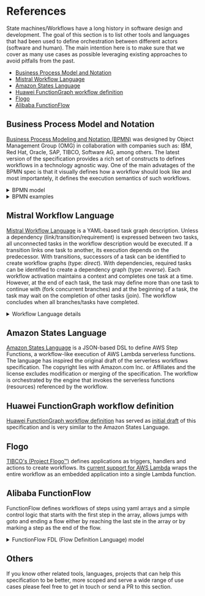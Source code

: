 # References

State machines/Workflows have a long history in software design and development. The goal of this section is to list other tools and languages that had been used to define orchestration between different actors (software and human). The main intention here is to make sure that we cover as many use cases as possible leveraging existing approaches to avoid pitfalls from the past.

- [Business Process Model and Notation](#Business-Process-Model-and-Notation)
- [Mistral Workflow Language](#Mistral-Workflow-Language)
- [Amazon States Language](#Amazon-States-Language)
- [Huawei FunctionGraph workflow definition](#Huawei-FunctionGraph-workflow-definition)
- [Flogo](#Flogo)
- [Alibaba FunctionFlow](#Alibaba-FunctionFlow)

## Business Process Model and Notation

[Business Process Modeling and Notation (BPMN)](https://www.omg.org/spec/BPMN/) was designed by Object Management Group (OMG) in collaboration with companies such as: IBM, Red Hat, Oracle, SAP, TIBCO, Software AG, among others. The latest version of the specification provides a rich set of constructs to defines workflows in a technology agnostic way. One of the main advatages of the BPMN spec is that it visually defines how a workflow should look like and most importantely, it defines the execution semantics of such workflows.

<details>
  <summary>BPMN model</summary>
  
  BPMN provides the following entities to define workflows:

- Tasks: Orchestrate interactions between systems and people
- User Task
  - Service Task
  - Business Rule Task
- Events: Emitting and catching events that are relevant to a workflow instance
  - Condition Events
  - Message Event: Enable communication between different workflow instances
    - Throw
    - Catch  
  - Timer Events  
- Gateways: Enable fork/join behaviours based on certain condition
  - Exclusive
  - Parallel
  - Complex  
- Aggregation: Provide a mechanism to deal with complexity when workflows become to large to understand
  - Embedded Sub Process
  - Call Activity

The [BPMN specification](https://www.omg.org/spec/BPMN/) provides XML Schemas for defining and validating workflow definitions.
</details>

<details>
  <summary>BPMN examples</summary>

  Here are BPMN diagrams covering two examples listed in the [Serverless Workflow Specification - Use Cases](spec-usecases.md) section:

  **Loan Approval Workflow**

  ![Loan Approval Example](media/references/loan-approval-workflow.png)

  You can find the BPMN XML which can be executed in a number of Open Source and Propietary engines [here](media/references/loan-approval-workflow.bpmn)

  **Travel Booking Workflow**

  ![Travel Booking Example](media/references/travel-booking-workflow.png)

  You can find the BPMN XML which can be executed in a number of Open Source and Propietary engines [here](media/references/travel-booking-workflow.bpmn)
</details>

## Mistral Workflow Language

[Mistral Workflow Language](https://docs.openstack.org/mistral/latest/user/wf_lang_v2.html) is a YAML-based task graph description. Unless a dependency (link/transition/requirement) is expressed between two tasks, all unconnected tasks in the workflow description would be executed. If a transition links one task to another, its execution depends on the predecessor. With transitions, successors of a task can be identified to create workflow graphs (type: *direct*). With dependencies, required tasks can be identified to create a dependency graph (type: *reverse*). Each workflow activation maintains a context and completes one task at a time. However, at the end of each task, the task may define more than one task to continue with (fork concurrent branches) and at the beginning of a task, the task may wait on the completion of other tasks (join). The workflow concludes when all branches/tasks have completed.

<details>
  <summary>Workflow Language details</summary>
  A workflow describes a task graph, i.e. it consists of tasks that can be linked with transitions.

**Workflow:**

- type (direct or reverse)
- description
- input (required input parameters and optional default values)
- output (construct an output from the final context content)
- output-on-error (same as output but when the workflow goes into error)
- task-defaults (defaults for all tasks, unless tasks overwrites)
  - pause-before
  - wait-before
  - wait-after
  - timeout
  - retry
  - concurrency

    *direct-only*
  - on-error (list of tasks which will run if the task has completed with an error)
  - on-success (list of tasks which will run if the task has completed successfully)
  - on-complete (regardless if successful or not)

    *reverse-only*
  - requires (for reverse workflows that express requires-dependencies instead of on-xxx forward control)
- tasks (dictionary of all tasks)

**Task:**

- name
- description
- action or workflow, otherwise it's a noop
- input (constructs action/subworkflow input parameters from the context of the task) 
- publish (decides which action/subworkflow outputs are put into the context)
- publish-on-error
- with-items (processes items of a collection, i.e. the action/workflow excutes multiple times)
- keep-result (can be used to discard the action/subworkflow output)
- target (which worker should execute the task)
- pause-before
- wait-before
- wait-after
- fail-on
- timeout
- retry (with count, delay, break-on, continue-on)
- concurrency (max concurrent actions, see with-items)

</details>

## Amazon States Language

[Amazon States Language](https://states-language.net/spec.html) is a JSON-based DSL to define AWS Step Functions, a workflow-like execution of AWS Lambda serverless functions. The language has inspired the original draft of the serverless workflows specification. The copyright lies with Amazon.com Inc. or Affiliates and the license excludes modification or merging of the specification. The workflow is orchestrated by the engine that invokes the serverless functions (resources) referenced by the workflow.

## Huawei FunctionGraph workflow definition

[Huawei FunctionGraph workflow definition](https://support.huaweicloud.com/en-us/devg-functiongraph/functiongraph_02_0300.html) has served as [initial draft](https://github.com/cncf/wg-serverless/commit/e42aaabb2c5dd78d0bd638b5cc8be0cd771101a4#diff-bc18ddd43c9fef122edf80ec220f04bb) of this specification and is very similar to the Amazon States Language.

## Flogo

[TIBCO's (Project Flogo&trade;)](http://www.flogo.io) defines applications as triggers, handlers and actions to create workflows. Its [current support for AWS Lambda](https://tibcosoftware.github.io/flogo/labs/flogo-lambda/) wraps the entire workflow as an embedded application into a single Lambda function.

## Alibaba FunctionFlow

FunctionFlow defines workflows of steps using yaml arrays and a simple control logic that starts with the first step in the array, allows jumps with goto and ending a flow either by reaching the last ste in the array or by marking a step as the end of the flow.

<details>
  <summary>FunctionFlow FDL (Flow Definition Language) model</summary>

  The language is documented [here](https://help.aliyun.com/document_detail/122492.html).
  The following entities have been extracted from [fnf examples](https://github.com/awesome-fnf).

  Each flow activation maintains a context addressable with XPath (JSONPath). The event that has triggered the execution is provided in $.input, outputs of serverless functions are available in $.local and unless outputMappings are specified, $.local is passed on.

flow:

- steps lists the steps to be executed (using goto)
- outputMappings to map the workflow output to a response

step types:

- task (invoke serverless function)
  - resourceArn that points to the function
  - inputMappings to map input data to parameters of the serverless function
  - retry to retry on errors or outcomes that retry the execution with backing-off intervals and number of attempts
  - catch to jump to a different state upon errors
- succeed (an end state)
- fail (an end state)
- wait
- pass (useful for mapping of data)
- choice
  - inputMappings
  - choices (condition + goto)
  - default
- parallel
- foreach
  - inputMappings
  - iterationMapping (to define branching)

  </details>

## Others

If you know other related tools, languages, projects that can help this specification to be better, more scoped and serve a wide range of use cases please feel free to get in touch or send a PR to this section.

